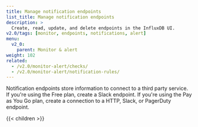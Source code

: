 ```yaml
---
title: Manage notification endpoints
list_title: Manage notification endpoints
description: >
  Create, read, update, and delete endpoints in the InfluxDB UI.
v2.0/tags: [monitor, endpoints, notifications, alert]
menu:
  v2_0:
    parent: Monitor & alert
weight: 102
related:
  - /v2.0/monitor-alert/checks/
  - /v2.0/monitor-alert/notification-rules/
---
```


Notification endpoints store information to connect to a third party service.
If you're using the Free plan, create a Slack endpoint.
If you're using the Pay as You Go plan, create a connection to a HTTP, Slack, or PagerDuty endpoint.

{{< children >}}
